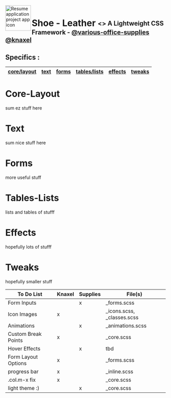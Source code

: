 <img align="left" width="80" height="80" src="https://github.com/various-office-supplies/shoe-leather/blob/main/shoe-leather/shoe-leather-64.png?raw=true" alt="Resume application project app icon" />

<h1> Shoe - Leather   <sub><sup><>  A Lightweight CSS Framework - <a href="https://github.com/various-office-supplies">@various-office-supplies</a> <a href="https://github.com/knaxel">@knaxel</a></></sup></sub></h1>

## Specifics :
| [core/layout](#core-layout)   |  [text](#text) | [forms](#forms) | [tables/lists](#tables-lists) | [effects](#effects) | [tweaks](#tweaks) |
| ----------------------------- | -------------- | --------------- | ----------------------------- |--------------------- |------------- |

# Core-Layout
sum ez stuff here

# Text
sum nice stuff here

# Forms
more useful stuff

# Tables-Lists
lists and tables of stufff

# Effects
hopefully lots of stufff

# Tweaks
hopefully smaller stuff


| To Do List    | Knaxel        | Supplies      | File(s)       |
| ------------- | ------------- | ------------- | ------------- |
| Form Inputs           |   | x | \_forms.scss |
| Icon Images           | x |   | \_icons.scss, \_classes.scss |
| Animations            |   | x |  \_animations.scss |
| Custom Break Points   | x |   | \_core.scss |
| Hover Effects         |   | x | tbd |
| Form Layout Options   | x |   | \_forms.scss |
| progress bar          | x |   | \_inline.scss |
| .col.m-x   fix        | x |   | \_core.scss |
| light theme :)        |   | x | \_core.scss |
